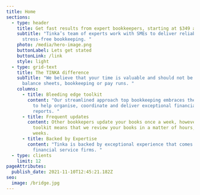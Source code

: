 ```yaml
---
title: Home
sections:
  - type: header
    title: Get fast results from expert bookkeepers, starting at $349 a month
    subtitle: "Tinka’s team of experts work with SMEs to deliver reliable,
      stress-free bookkeeping. "
    photo: /media/hero-image.png
    buttonLabel: Lets get stated
    buttonLink: /link
    style: light
  - type: grid-text
    title: The TINKA difference
    subTitle: "We believe that your time is valuable and should not be wasted on
      balance sheets, bookkeeping or pay runs. "
    columns:
      - title: Bleeding edge toolkit
        content: "Our streamlined approach top bookkeeping embraces the latest in fintech
          to help organise, coordinate and deliver exceptional financial
          reports. "
      - title: Frequent updates
        content: Other bookkepers update your books once a week, however our efficient
          toolkit means that we review your books in a matter of hours, not
          weeks.
      - title: Backed by Expertise
        content: "Tinka is backed by exceptional experience that comes from working in big
          financial service firms. "
  - type: clients
    limit: 12
pageAttributes:
  publish_date: 2021-11-10T12:45:21.182Z
seo:
  image: /bridge.jpg
---
```

